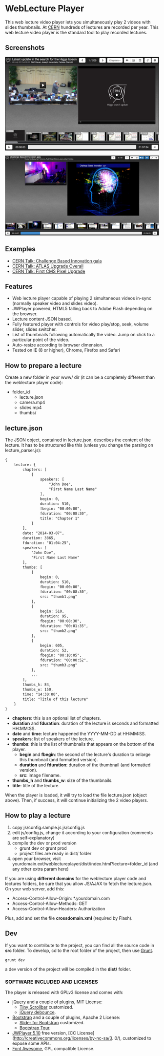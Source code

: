 WebLecture Player
===

This web lecture video player lets you simultaneously play 2 videos with slides thumbnails.
At [CERN](www.cern.ch) hundreds of lectures are recorded per year. This web lecture video player is the standard tool to play recorded lectures.

## Screenshots

![1st screenshot](player.jpg)

![2nd screenshot](player2.jpg)

## Examples

* [CERN Talk: Challenge Based Innovation gala](http://cds.cern.ch/record/1667604)
* [CERN Talk: ATLAS Upgrade Overall](http://cds.cern.ch/record/1670507)
* [CERN Talk: First CMS Pixel Upgrade](http://cds.cern.ch/record/1670319)

## Features

* Web lecture player capable of playing 2 simultaneous videos in-sync (normally speaker video and slides video).
* JWPlayer powered, HTML5 falling back to Adobe Flash depending on the browser.
* Lecture content JSON based.
* Fully featured player with controls for video play/stop, seek, volume slider, slides switcher.
* List of thumbnails following automatically the video. Jump on click to a particular point of the video.
* Auto-resize according to browser dimension.
* Tested on IE (8 or higher), Chrome, Firefox and Safari

## How to prepare a lecture

Create a new folder in your www/ dir (it can be a completely different than the weblecture player code):

* folder_id
    * lecture.json
    * camera.mp4
    * slides.mp4
    * thumbs/

## lecture.json

The JSON object, contained in lecture.json, describes the content of the lecture. It has to be structured like this (unless you change the parsing on lecture_parser.js):

    {
        lecture: {
            chapters: [
                {
                    speakers: [
                        "John Doe",
                        "First Name Last Name"
                    ],
                    begin: 0,
                    duration: 510,
                    fbegin: "00:00:00",
                    fduration: "00:08:30",
                    title: "Chapter 1"
                }
            ],
            date: "2014-03-07",
            duration: 3865,
            fduration: "01:04:25",
            speakers: [
                "John Doe",
                "First Name Last Name"
            ],
            thumbs: [
                {
                    begin: 0,
                    duration: 510,
                    fbegin: "00:00:00",
                    fduration: "00:08:30",
                    src: "thumb1.png"
                },
                {
                    begin: 510,
                    duration: 95,
                    fbegin: "00:08:30",
                    fduration: "00:01:35",
                    src: "thumb2.png"
                },
                {
                    begin: 605,
                    duration: 52,
                    fbegin: "00:10:05",
                    fduration: "00:00:52",
                    src: "thumb3.png"
                },
                ...
            ],
            thumbs_h: 84,
            thumbs_w: 150,
            time: "14:30:00",
            title: "Title of this lecture"
        }
    }

* **chapters**: this is an optional list of chapters.
* **duration** and **fduration**: duration of the lecture is seconds and formatted HH:MM:SS.
* **date** and **time**: lecture happened the YYYY-MM-DD at HH:MM:SS.
* **speakers**: list of speakers of the lecture.
* **thumbs**: this is the list of thumbnails that appears on the bottom of the player.
    * **begin** and **fbegin**: the second of the lecture's duration to enlarge this thumbnail (and formatted version).
    * **duration** and **fduration**: duration of the thumbnail (and formatted version).
    * **src**: image filename.
* **thumbs_h** and **thumbs_w**: size of the thumbnails.
* **title**: title of the lecture.

When the player is loaded, it will try to load the file lecture.json (object above). Then, if success, it will continue initializing the 2 video players.

## How to play a lecture

1. copy js/config.sample.js js/config.js
2. edit js/config.js, change it according to your configuration (comments are self-explanatory)
3. compile the dev or prod version
    * grunt dev or grunt prod
    * project files are ready in dist/ folder
4. open your browser, visit yourdomain.ext/weblectureplayer/dist/index.html?lecture=folder_id (and any other extra param here)

If you are using **different domains** for the weblecture player code and lectures folders, be sure that you allow JS/AJAX to fetch the lecture.json. On your web server, add this:

* Access-Control-Allow-Origin: *.yourdomain.com
* Access-Control-Allow-Methods: GET
* Access-Control-Allow-Headers: Authorization

Plus, add and set the file **crossdomain.xml** (required by Flash).

## Dev

If you want to contribute to the project, you can find all the source code in **src** folder.
To develop, cd to the root folder of the project, then use [Grunt](http://gruntjs.com/).

    grunt dev

a dev version of the project will be compiled in the **dist/** folder.

### SOFTWARE INCLUDED AND LICENSES

The player is released with GPLv3 license and comes with:

* [jQuery](https://jquery.org/license/) and a couple of plugins, MIT License:
    + [Tiny Scrollbar](http://baijs.nl/tinyscrollbar/) customized.
    + [jQuery debounce](http://benalman.com/projects/jquery-throttle-debounce-plugin/).
* [Bootstrap](http://getbootstrap.com) and a couple of plugins, Apache 2 License:
    + [Slider for Bootstrap](http://www.eyecon.ro/bootstrap-slider/) customized.
    + [Bootstrap Tour](http://bootstraptour.com/).
* [JWPlayer 5.10](http://developer.longtailvideo.com) free version, [CC License](http://creativecommons.org/licenses/by-nc-sa/3.
0/), customized to expose some APIs.
* [Font Awesome](http://fortawesome.github.io/Font-Awesome/license/), GPL compatible License.
